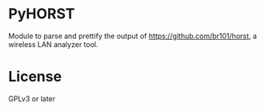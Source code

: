 # PyHORST

Module to parse and prettify the output of https://github.com/br101/horst, a wireless LAN analyzer tool.

# License

GPLv3 or later
